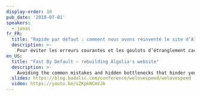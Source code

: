 ```yaml
---
display-order: 10
pub_date: '2018-07-01'
speakers:
  - jonas
fr_FR:
  title: "Rapide par défaut : comment nous avons réinventé le site d’Algolia"
  description: >-
    Pour éviter les erreurs courantes et les goulots d’étranglement cachés qui empêchent votre site d’aller vite sur tous les appareils et dans toutes les conditions réseau, il est nécessaire de considérer plusieurs options et de choisir celle qui fonctionne le mieux pour vous. Vous découvrirez que les bonnes pratiques et les conseils courants ne s'appliqueront pas toujours et vous pourriez même constater qu’ils nuisent à la performance de votre site Web.
en_US:
  title: "Fast By Default — rebuilding Algolia's website"
  description: >-
    Avoiding the common mistakes and hidden bottlenecks that hinder your site from going fast on all devices and different network conditions by considering multiple options and choosing the one that works best for you. Best practices and common tips do not always apply and you might actually find that they hurt your website’s performance.
  slides: https://blog.badalic.com/conference/welovespeed/welovespeed
  video: https://youtu.be/sZKpkNCmYJk
---
```

